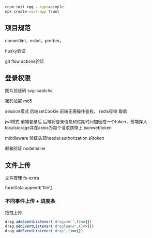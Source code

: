 ```cmd
cnpm init egg --type=simple
npx create-nuxt-app front
```



## 项目规范

commitlint，eslint，prettier，

husky验证 

git flow actions验证



## 登录权限

图片验证码 svg-captcha

密码加密 md5



session模式 后端setCookie 前端无需操作鉴权， redis存储 取值

jwt模式 前端登录后 后端将登录信息和过期时间加密成一个token，前端存入localstorage并在axios为每个请求携带上  jsonwebtoken

middleware	验证头部header.authorization 的token



邮箱验证 nodemailer

## 文件上传

文件管理 fs-extra

formData.append('file',)

### 不同事件上传 + 进度条

拖拽上传  

```js
drag.addEventListener('dragover',()=>{})
drag.addEventListener('dragleave',()=>{})
drag.addEventListener('drop',()=>{})
```

